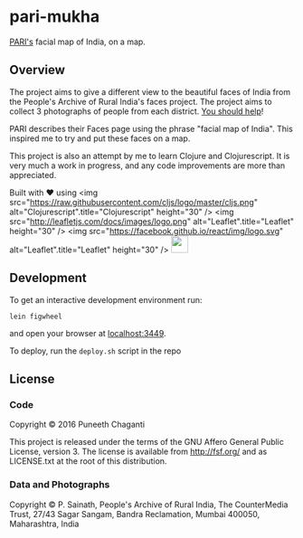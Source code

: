 # pari-mukha

[PARI's](https://ruralindiaonline.org/categories/faces/) facial map of India,
on a map.

## Overview

The project aims to give a different view to the beautiful faces of India from
the People's Archive of Rural India's faces project.  The project aims to
collect 3 photographs of people from each
district.
[You should help](https://ruralindiaonline.org/pages/send-us-photos-help-pari-capture-the-sheer-facial-diversity-of-the-indian-people/)!

PARI describes their Faces page using the phrase "facial map of India".  This
inspired me to try and put these faces on a map.

This project is also an attempt by me to learn Clojure and Clojurescript.  It
is very much a work in progress, and any code improvements are more than
appreciated.

Built with ♥
using
<img src="https://raw.githubusercontent.com/cljs/logo/master/cljs.png" alt="Clojurescript".title="Clojurescript" height="30" />
<img src="http://leafletjs.com/docs/images/logo.png" alt="Leaflet".title="Leaflet" height="30" />
<img src="https://facebook.github.io/react/img/logo.svg" alt="Leaflet".title="Leaflet" height="30" />
<img height="30" src="https://clojure.org/images/clojure-logo-120b.png" class="clj-logo">

## Development

To get an interactive development environment run:

    lein figwheel

and open your browser at [localhost:3449](http://localhost:3449/).

To deploy, run the `deploy.sh` script in the repo

## License

### Code

Copyright © 2016 Puneeth Chaganti

This project is released under the terms of the GNU Affero General Public
License, version 3.  The license is available from <http://fsf.org/> and as
LICENSE.txt at the root of this distribution.

### Data and Photographs

Copyright © P. Sainath, People's Archive of Rural India, The CounterMedia
Trust, 27/43 Sagar Sangam, Bandra Reclamation, Mumbai 400050, Maharashtra,
India
